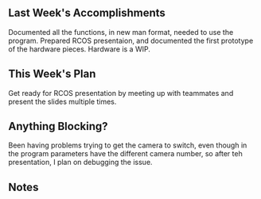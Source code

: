 ## Last Week's Accomplishments
Documented all the functions, in new man format, needed to use the program. Prepared RCOS presentaion, and documented the first prototype of the hardware pieces. Hardware is a WIP.

## This Week's Plan
Get ready for RCOS presentation by meeting up with teammates and present the slides multiple times.

## Anything Blocking?
Been having problems trying to get the camera to switch, even though in the program parameters have the different camera number, so after teh presentation, I plan on debugging the issue.

## Notes

